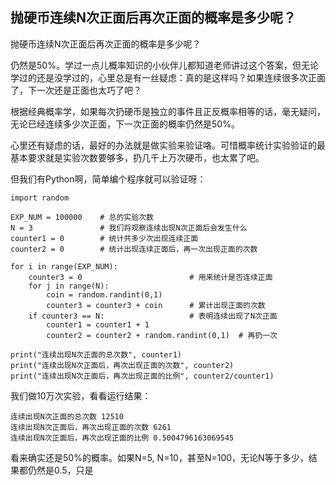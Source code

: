 ## 抛硬币连续N次正面后再次正面的概率是多少呢？

抛硬币连续N次正面后再次正面的概率是多少呢？

仍然是50%。学过一点儿概率知识的小伙伴儿都知道老师讲过这个答案，但无论学过的还是没学过的，心里总是有一丝疑虑：真的是这样吗？如果连续很多次正面了，下一次还是正面也太巧了吧？

根据经典概率学，如果每次扔硬币是独立的事件且正反概率相等的话，毫无疑问，无论已经连续多少次正面，下一次正面的概率仍然是50%。

心里还有疑虑的话，最好的办法就是做实验来验证咯。可惜概率统计实验验证的最基本要求就是实验次数要够多，扔几千上万次硬币，也太累了吧。

但我们有Python啊，简单编个程序就可以验证呀：
```
import random

EXP_NUM = 100000    # 总的实验次数
N = 3               # 我们将观察连续出现N次正面后会发生什么
counter1 = 0        # 统计共多少次出现连续正面
counter2 = 0        # 统计出现连续正面后，再一次出现正面的次数

for i in range(EXP_NUM):
    counter3 = 0                        # 用来统计是否连续正面
    for j in range(N):
        coin = random.randint(0,1)
        counter3 = counter3 + coin      # 累计出现正面的次数
    if counter3 == N:                   # 表明连续出现了N次正面
        counter1 = counter1 + 1
        counter2 = counter2 + random.randint(0,1)  # 再扔一次

print("连续出现N次正面的总次数", counter1)
print("连续出现N次正面后，再次出现正面的次数", counter2)
print("连续出现N次正面后，再次出现正面的比例", counter2/counter1)
```
我们做10万次实验，看看运行结果：
```
连续出现N次正面的总次数 12510
连续出现N次正面后，再次出现正面的次数 6261
连续出现N次正面后，再次出现正面的比例 0.5004796163069545
```
看来确实还是50%的概率。如果N=5, N=10，甚至N=100，无论N等于多少，结果都仍然是0.5，只是

